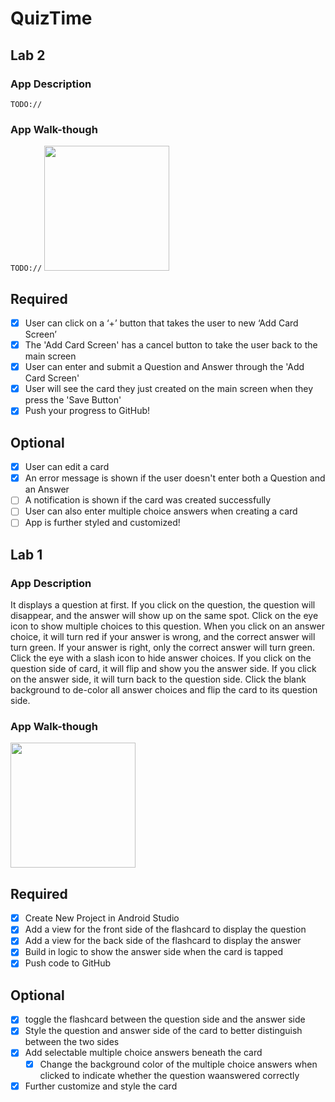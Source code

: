 # QuizTime

## Lab 2

### App Description
`TODO://`

### App Walk-though
`TODO://`
<img src="YOUR_GIF_URL_HERE" width=200><br>

## Required
- [x] User can click on a ‘+’ button that takes the user to new ‘Add Card Screen’
- [x] The 'Add Card Screen' has a cancel button to take the user back to the main screen
- [x] User can enter and submit a Question and Answer through the 'Add Card Screen'
- [x] User will see the card they just created on the main screen when they press the 'Save Button'
- [x] Push your progress to GitHub!

## Optional
- [x] User can edit a card
- [x] An error message is shown if the user doesn't enter both a Question and an Answer
- [ ] A notification is shown if the card was created successfully
- [ ] User can also enter multiple choice answers when creating a card
- [ ] App is further styled and customized!

## Lab 1

### App Description
It displays a question at first. If you click on the question, the question will disappear, and the answer will show up on
the same spot. Click on the eye icon to show multiple choices to this question. When you click on an answer choice, it will turn red if your answer is wrong, and the correct answer will turn green. If your answer is right, only the correct answer will turn green. Click the eye with a slash icon to hide answer choices. If you click on the question side of card, it will flip and show you the answer side. If you click on the answer side, it will turn back to the question side. Click the blank background to de-color all answer choices and flip the card to its question side.

### App Walk-though
<img src="http://g.recordit.co/zbXVIknBgl.gif" width=200><br>

## Required
- [x] Create New Project in Android Studio
- [x] Add a view for the front side of the flashcard to display the question
- [x] Add a view for the back side of the flashcard to display the answer
- [x] Build in logic to show the answer side when the card is tapped
- [x] Push code to GitHub
## Optional
- [x] toggle the flashcard between the question side and the answer side
- [x] Style the question and answer side of the card to better distinguish between the two sides
- [x] Add selectable multiple choice answers beneath the card
   - [x] Change the background color of the multiple choice answers when clicked to indicate whether the question waanswered correctly
- [x] Further customize and style the card
